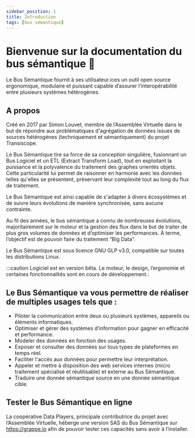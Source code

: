 ```yaml
---
sidebar_position: 1
title: Introduction
tags: [bus sémantique]
---
```


# Bienvenue sur la documentation du bus sémantique 🌻

Le Bus Sémantique fournit à ses utilisateur.ices un outil open source ergonomique, modulaire et puissant capable d’assurer l’interopérabilité entre plusieurs systèmes hétérogènes.

## A propos
Créé en 2017 par Simon Louvet, membre de l’Assemblée Virtuelle dans le but de répondre aux problématiques d'agrégation de données issues de sources hétérogènes (techniquement et sémantiquement) du projet Transiscope. 

Le Bus Sémantique tire sa force de sa conception singulière, fusionnant un Bus Logiciel et un ETL (Extract Transform Load), tout en exploitant la puissance et la polyvalence du traitement des graphes orientés objets. Cette particularité lui permet de raisonner en harmonie avec les données telles qu'elles se présentent, préservant leur complexité tout au long du flux de traitement. 

Le Bus Sémantique est ainsi capable de s'adapter à divers écosystèmes et de suivre leurs évolutions de manière synchronisée, sans aucune contrainte.

Au fil des années, le bus sémantique a connu de nombreuses évolutions, majoritairement sur le moteur et la gestion des flux dans le but de traiter de plus gros volumes de données et d’optimiser les performances. À terme, l’objectif est de pouvoir faire du traitement “Big Data”.

Le Bus Sémantique est sous licence GNU GLP v3.0, compatible sur toutes les distributions Linux. 

:::caution Logiciel est en version bêta. Le moteur, le design, l’ergonomie et certaines fonctionnalités sont en cours de développement.:

## Le Bus Sémantique va vous permettre de réaliser de multiples usages tels que :

-  Piloter la communication entre deux ou plusieurs systèmes, appareils ou éléments informatiques.	
-  Optimiser et gérer des systèmes d’information pour gagner en efficacité et performance.
-  Modeler des données en fonction des usages.
-  Exposer et consulter des données sur tous types de plateformes en temps réel.	
-  Faciliter l'accès aux données pour permettre leur interprétation.
-  Appeler et mettre à disposition des web services internes (micro traitement spécialisé et réutilisable) et externe au Bus Sémantique.
-  Traduire une donnée sémantique source en une donnée sémantique cible.

## Tester le Bus Sémantique en ligne
La coopérative Data Players, principale contributrice du projet avec l’Assemblée Virtuelle, héberge une version SAS du Bus Sémantique sur https://grappe.io afin de pouvoir tester ces capacités sans avoir à l’installer. 

